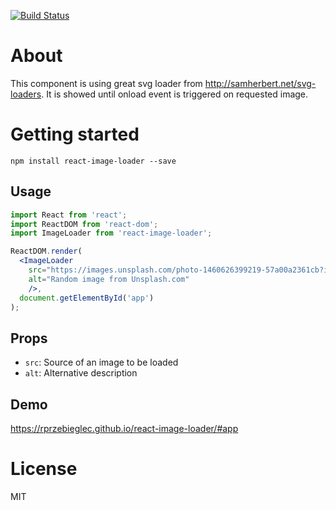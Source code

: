 [![Build Status](https://travis-ci.org/rprzebieglec/react-image-loader.svg?branch=master)](https://travis-ci.org/rprzebieglec/react-image-loader)

# About

This component is using great svg loader from http://samherbert.net/svg-loaders.
It is showed until onload event is triggered on requested image.

# Getting started

```
npm install react-image-loader --save
```

## Usage

```jsx
import React from 'react';
import ReactDOM from 'react-dom';
import ImageLoader from 'react-image-loader';

ReactDOM.render(
  <ImageLoader 
    src="https://images.unsplash.com/photo-1460626399219-57a00a2361cb?ixlib=rb-0.3.5&q=80&fm=jpg&crop=entropy&s=12c861af4f60a23c7f55a83f401f4b7"
    alt="Random image from Unsplash.com"
    />,
  document.getElementById('app')
);
```

## Props

* `src`: Source of an image to be loaded
* `alt`: Alternative description

## Demo

https://rprzebieglec.github.io/react-image-loader/#app

# License

MIT 
